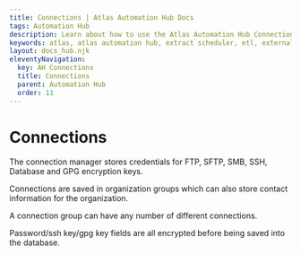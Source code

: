 ```yaml
---
title: Connections | Atlas Automation Hub Docs
tags: Automation Hub
description: Learn about how to use the Atlas Automation Hub Connections page.
keywords: atlas, atlas automation hub, extract scheduler, etl, external connections, database connection, sftp, ssh, smb, gpg
layout: docs_hub.njk
eleventyNavigation:
  key: AH Connections
  title: Connections
  parent: Automation Hub
  order: 11
---
```


# Connections

The connection manager stores credentials for FTP, SFTP, SMB, SSH, Database and GPG encryption keys.

Connections are saved in organization groups which can also store contact information for the organization.

A connection group can have any number of different connections.

Password/ssh key/gpg key fields are all encrypted before being saved into the database.
